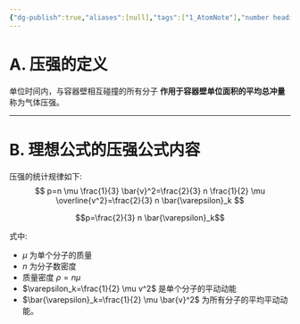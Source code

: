 ```yaml
---
{"dg-publish":true,"aliases":[null],"tags":["1_AtomNote"],"number headings":"auto, first-level 1, max 6, A.1.","Created-Date":"2023-05-18 11:54:50","Modified-Date":"2024-04-18 11:53:28","permalink":"/A01_Lessons/Aa05_大学物理/理想气体的压强/","dgPassFrontmatter":true}
---
```



# A. 压强的定义

单位时间内，与容器壁相互碰撞的所有分子 **作用于容器壁单位面积的平均总冲量** 称为气体压强。


---

# B. 理想公式的压强公式内容

压强的统计规律如下:
$$
p=n \mu \frac{1}{3} \bar{v}^2=\frac{2}{3} n \frac{1}{2} \mu \overline{v^2}=\frac{2}{3} n \bar{\varepsilon}_k
$$


$$p=\frac{2}{3} n \bar{\varepsilon}_k$$


式中:
- $\mu$ 为单个分子的质量
- $n$ 为分子数密度
- 质量密度 $\rho=n \mu$
- $\varepsilon_k=\frac{1}{2} \mu v^2$ 是单个分子的平动动能
- $\bar{\varepsilon}_k=\frac{1}{2} \mu \bar{v}^2$ 为所有分子的平均平动动能。



